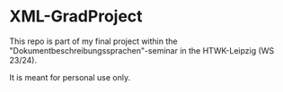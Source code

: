 # XML-GradProject
This repo is part of my final project within the "Dokumentbeschreibungssprachen"-seminar in the HTWK-Leipzig (WS 23/24).

It is meant for personal use only.
